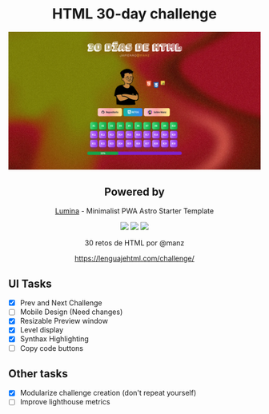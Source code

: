 <div align="center">

# HTML 30-day challenge

[![alt text](public/app.png)](https://html-30-days-challenge.vercel.app/)

## Powered by

[Lumina](https://github.com/jamerrq/lumina) - Minimalist PWA Astro Starter Template

![](https://img.shields.io/badge/HTML-5-orange?style=for-the-badge&logo=html5)
![](https://img.shields.io/badge/CSS-3-blue?style=for-the-badge&logo=css3)
![](https://img.shields.io/badge/Astro-4.3-purple?style=for-the-badge&logo=astro)

30 retos de HTML por @manz

https://lenguajehtml.com/challenge/

</div>

## UI Tasks

- [x] Prev and Next Challenge
- [ ] Mobile Design (Need changes)
- [x] Resizable Preview window
- [x] Level display
- [x] Synthax Highlighting
- [ ] Copy code buttons

## Other tasks

- [x] Modularize challenge creation (don't repeat yourself)
- [ ] Improve lighthouse metrics
